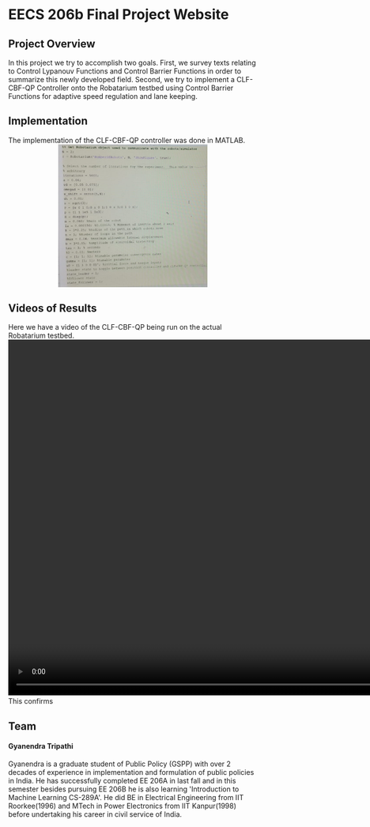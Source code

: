 # EECS 206b Final Project Website

## Project Overview
In this project we try to accomplish two goals. First, we survey texts relating to Control Lypanouv Functions and Control Barrier Functions in order to summarize this newly developed field. Second, we try to implement a CLF-CBF-QP Controller onto the Robatarium testbed using Control Barrier Functions for adaptive speed regulation and lane keeping. 

## Implementation
The implementation of the CLF-CBF-QP controller was done in MATLAB.
<img src="media/code.png" style="width: 60%; display: block; margin: auto;" />

## Videos of Results
Here we have a video of the CLF-CBF-QP being run on the actual Robatarium testbed.
<video width="1280" height="720" controls>
  <source src="media/robotarium_video.mp4" type="video/mp4">
</video>
This confirms 

## Team
#### Gyanendra Tripathi 
Gyanendra is a graduate student of Public Policy (GSPP) with over 2 decades of experience in implementation and formulation of public policies in India. He has successfully completed EE 206A in last fall and in this semester besides pursuing EE 206B he is also learning 'Introduction to Machine Learning CS-289A'. He did BE in Electrical Engineering from IIT Roorkee(1996) and MTech in Power Electronics from IIT Kanpur(1998) before undertaking his career in civil service of India.
